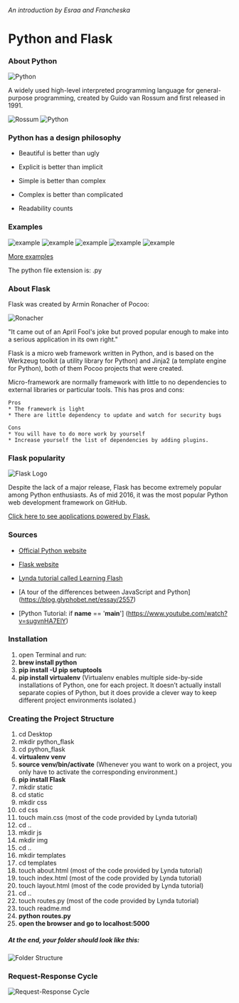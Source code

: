 ###### An introduction by Esraa and Francheska

# Python and Flask

### About Python

![Python](./images/python.jpg)

A widely used high-level interpreted programming language for general-purpose programming, created by Guido van Rossum  and first released in 1991.

![Rossum](./images/Rossum.jpg)
![Python](./images/circus.jpg)

### Python has a design philosophy

- Beautiful is better than ugly

- Explicit is better than implicit

- Simple is better than complex

- Complex is better than complicated

- Readability counts

### Examples
![example](./images/1.png)
![example](./images/2.png)
![example](./images/3.png)
![example](./images/4.png)
![example](./images/5.png)

[More examples](https://docs.python.org/3/tutorial/controlflow.html#defining-functions)

The python file extension is: .py

### About Flask

Flask was created by Armin Ronacher of Pocoo:

![Ronacher](./images/ronacher.jpg)

"It came out of an April Fool's joke but proved popular enough to make into a serious application in its own right."

Flask is a micro web framework written in Python, and is based on the Werkzeug toolkit (a utility library for Python) and Jinja2 (a template engine for Python), both of them Pocoo projects that were created.

Micro-framework are normally framework with little to no dependencies to external libraries or particular tools. This has pros and cons:

	Pros
	* The framework is light
	* There are little dependency to update and watch for security bugs

	Cons 
	* You will have to do more work by yourself
	* Increase yourself the list of dependencies by adding plugins. 

### Flask popularity

![Flask Logo](./images/flask.png)

Despite the lack of a major release, Flask has become extremely popular among Python enthusiasts. As of mid 2016, it was the most popular Python web development framework on GitHub.

[Click here to see applications powered by Flask.](http://flask.pocoo.org/community/poweredby/)

### Sources

* [Official Python website](https://www.python.org/)

* [Flask website](http://flask.pocoo.org/)

* [Lynda tutorial called Learning Flash](https://www.lynda.com/Flask-tutorials/11121-0.html)

* [A tour of the differences between JavaScript and Python] (https://blog.glyphobet.net/essay/2557)

* [Python Tutorial: if __name__ == '__main__'] (https://www.youtube.com/watch?v=sugvnHA7ElY)

### Installation

1. open Terminal and run:
2. **brew install python**
3. **pip install -U pip setuptools**
4. **pip install virtualenv** (Virtualenv enables multiple side-by-side installations of Python, one for each project. It doesn’t actually install separate copies of Python, but it does provide a clever way to keep different project environments isolated.)

### Creating the Project Structure

1. cd Desktop
2. mkdir python_flask
3. cd python_flask
4. **virtualenv venv**
5. **source venv/bin/activate** 
	(Whenever you want to work on a project, you only have to activate the corresponding environment.) 
6. **pip install Flask**
7. mkdir static
8. cd static
9. mkdir css
10. cd css
11. touch main.css (most of the code provided by Lynda tutorial)
12. cd ..
13. mkdir js
14. mkdir img
15. cd ..
16. mkdir templates
17. cd templates
18. touch about.html (most of the code provided by Lynda tutorial)
19. touch index.html (most of the code provided by Lynda tutorial)
20. touch layout.html (most of the code provided by Lynda tutorial)
21. cd ..
22. touch routes.py (most of the code provided by Lynda tutorial)
23. touch readme.md
24. **python routes.py**
25. **open the browser and go to localhost:5000**

##### At the end, your folder should look like this:

![Folder Structure](./images/folderstructure.png)

### Request-Response Cycle

![Request-Response Cycle](./images/reqrescycle.png)
